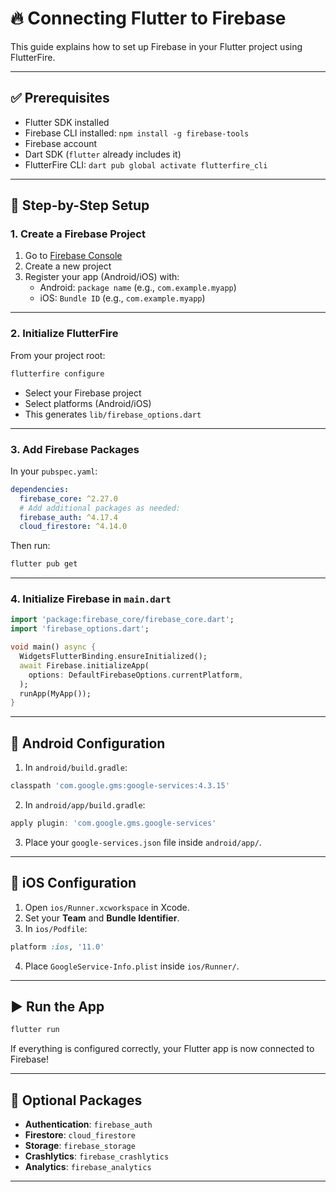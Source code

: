 # 🔥 Connecting Flutter to Firebase

This guide explains how to set up Firebase in your Flutter project using FlutterFire.

---

## ✅ Prerequisites

- Flutter SDK installed
- Firebase CLI installed: `npm install -g firebase-tools`
- Firebase account
- Dart SDK (`flutter` already includes it)
- FlutterFire CLI: `dart pub global activate flutterfire_cli`

---

## 🔧 Step-by-Step Setup

### 1. Create a Firebase Project

1. Go to [Firebase Console](https://console.firebase.google.com)
2. Create a new project
3. Register your app (Android/iOS) with:
   - Android: `package name` (e.g., `com.example.myapp`)
   - iOS: `Bundle ID` (e.g., `com.example.myapp`)

---

### 2. Initialize FlutterFire

From your project root:

```bash
flutterfire configure
```

- Select your Firebase project
- Select platforms (Android/iOS)
- This generates `lib/firebase_options.dart`

---

### 3. Add Firebase Packages

In your `pubspec.yaml`:

```yaml
dependencies:
  firebase_core: ^2.27.0
  # Add additional packages as needed:
  firebase_auth: ^4.17.4
  cloud_firestore: ^4.14.0
```

Then run:

```bash
flutter pub get
```

---

### 4. Initialize Firebase in `main.dart`

```dart
import 'package:firebase_core/firebase_core.dart';
import 'firebase_options.dart';

void main() async {
  WidgetsFlutterBinding.ensureInitialized();
  await Firebase.initializeApp(
    options: DefaultFirebaseOptions.currentPlatform,
  );
  runApp(MyApp());
}
```

---

## 📱 Android Configuration

1. In `android/build.gradle`:

```gradle
classpath 'com.google.gms:google-services:4.3.15'
```

2. In `android/app/build.gradle`:

```gradle
apply plugin: 'com.google.gms.google-services'
```

3. Place your `google-services.json` file inside `android/app/`.

---

## 🍎 iOS Configuration

1. Open `ios/Runner.xcworkspace` in Xcode.
2. Set your **Team** and **Bundle Identifier**.
3. In `ios/Podfile`:

```ruby
platform :ios, '11.0'
```

4. Place `GoogleService-Info.plist` inside `ios/Runner/`.

---

## ▶️ Run the App

```bash
flutter run
```

If everything is configured correctly, your Flutter app is now connected to Firebase!

---

## 🔌 Optional Packages

- **Authentication**: `firebase_auth`
- **Firestore**: `cloud_firestore`
- **Storage**: `firebase_storage`
- **Crashlytics**: `firebase_crashlytics`
- **Analytics**: `firebase_analytics`

---

